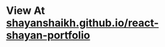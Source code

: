 # View At [shayanshaikh.github.io/react-shayan-portfolio](https://shayanshaikh.github.io/react-shayan-portfolio)
